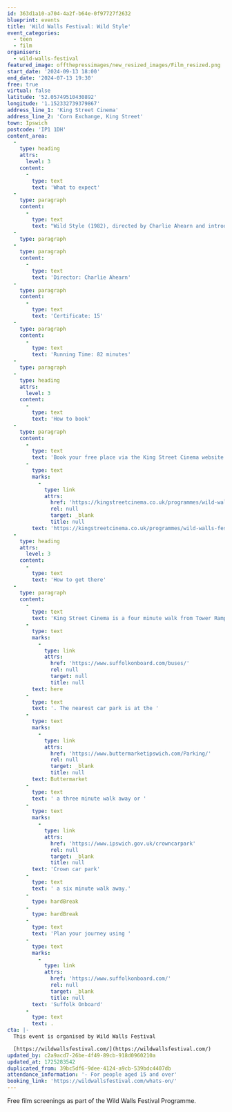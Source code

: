 ```yaml
---
id: 363d1a10-a704-4a2f-b64e-0f97727f2632
blueprint: events
title: 'Wild Walls Festival: Wild Style'
event_categories:
  - teen
  - film
organisers:
  - wild-walls-festival
featured_image: offthepressimages/new_resized_images/Film_resized.png
start_date: '2024-09-13 18:00'
end_date: '2024-07-13 19:30'
free: true
virtual: false
latitude: '52.05749510430892'
longitude: '1.152332739379867'
address_line_1: 'King Street Cinema'
address_line_2: 'Corn Exchange, King Street'
town: Ipswich
postcode: 'IP1 1DH'
content_area:
  -
    type: heading
    attrs:
      level: 3
    content:
      -
        type: text
        text: 'What to expect'
  -
    type: paragraph
    content:
      -
        type: text
        text: "Wild Style (1982), directed by Charlie Ahearn and introduced by DJ Jimmy Green, is the story of how hip-hop came to be from the perspective of the actual hip-hop pioneers, playing themselves in the film. The film is a landmark cinematic representation of the \"Five Elements\" of Hip-Hop (MCing, Breakdancing, DJing, Graffiti and Knowledge of the Movement ).\_ Featuring DJ Grandmaster Flash, writer and MC Fab Five Freddy, Graffiti writers Lady Pink, Zephyr, Breakdancers The Rock Steady, MC's The Cold Crush Brothers and Queen Lisa Lee of the Universal Zulu Nation."
  -
    type: paragraph
  -
    type: paragraph
    content:
      -
        type: text
        text: 'Director: Charlie Ahearn'
  -
    type: paragraph
    content:
      -
        type: text
        text: 'Certificate: 15'
  -
    type: paragraph
    content:
      -
        type: text
        text: 'Running Time: 82 minutes'
  -
    type: paragraph
  -
    type: heading
    attrs:
      level: 3
    content:
      -
        type: text
        text: 'How to book'
  -
    type: paragraph
    content:
      -
        type: text
        text: 'Book your free place via the King Street Cinema website - '
      -
        type: text
        marks:
          -
            type: link
            attrs:
              href: 'https://kingstreetcinema.co.uk/programmes/wild-walls-festival-wild-style/'
              rel: null
              target: _blank
              title: null
        text: 'https://kingstreetcinema.co.uk/programmes/wild-walls-festival-wild-style/'
  -
    type: heading
    attrs:
      level: 3
    content:
      -
        type: text
        text: 'How to get there'
  -
    type: paragraph
    content:
      -
        type: text
        text: 'King Street Cinema is a four minute walk from Tower Ramparts bus station in the town centre - see the latest bus timetables '
      -
        type: text
        marks:
          -
            type: link
            attrs:
              href: 'https://www.suffolkonboard.com/buses/'
              rel: null
              target: null
              title: null
        text: here
      -
        type: text
        text: '. The nearest car park is at the '
      -
        type: text
        marks:
          -
            type: link
            attrs:
              href: 'https://www.buttermarketipswich.com/Parking/'
              rel: null
              target: _blank
              title: null
        text: Buttermarket
      -
        type: text
        text: ' a three minute walk away or '
      -
        type: text
        marks:
          -
            type: link
            attrs:
              href: 'https://www.ipswich.gov.uk/crowncarpark'
              rel: null
              target: _blank
              title: null
        text: 'Crown car park'
      -
        type: text
        text: ' a six minute walk away.'
      -
        type: hardBreak
      -
        type: hardBreak
      -
        type: text
        text: 'Plan your journey using '
      -
        type: text
        marks:
          -
            type: link
            attrs:
              href: 'https://www.suffolkonboard.com/'
              rel: null
              target: _blank
              title: null
        text: 'Suffolk Onboard'
      -
        type: text
        text: .
cta: |-
  This event is organised by Wild Walls Festival

  [https://wildwallsfestival.com/](https://wildwallsfestival.com/)
updated_by: c2a9acd7-26be-4f49-89cb-918d0960210a
updated_at: 1725283542
duplicated_from: 39bc5df6-9dee-4124-a9cb-539bdc4407db
attendance_information: '- For people aged 15 and over'
booking_link: 'https://wildwallsfestival.com/whats-on/'
---
```

Free film screenings as part of the Wild Walls Festival Programme.